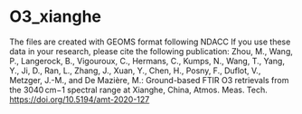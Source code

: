 # O3_xianghe

The files are created with GEOMS format following NDACC
If you use these data in your research, please cite the following publication:
Zhou, M., Wang, P., Langerock, B., Vigouroux, C., Hermans, C., Kumps, N., Wang, T., Yang, Y., Ji, D., Ran, L., Zhang, J., Xuan, Y., Chen, H., Posny, F., Duflot, V., Metzger, J.-M., and De Mazière, M.: Ground-based FTIR O3 retrievals from the 3040 cm−1 spectral range at Xianghe, China, Atmos. Meas. Tech.  https://doi.org/10.5194/amt-2020-127
